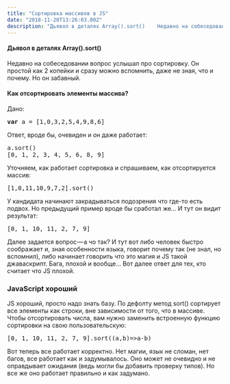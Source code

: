 ```yaml
---
title: "Сортировка массивов в JS"
date: "2018-11-20T13:26:03.00Z"
description: "Дьявол в деталях Array().sort()    Недавно на собеседовании вопрос услышал про сортировку. Он простой как 2 копейки и сразу можн"
---
```


<h4>Дьявол в деталях Array().sort()</h4>

<p>Недавно на собеседовании вопрос услышал про сортировку. Он простой как 2 копейки и сразу можно вспомнить, даже не зная, что и почему. Но он забавный.</p>
<h4>Как отсортировать элементы массива?</h4>
<p>Дано:</p>
<pre><strong>var</strong> a = [1,0,3,2,5,4,9,8,6]</pre>
<p>Ответ, вроде бы, очевиден и он даже работает:</p>
<pre>a.sort()<br>[0, 1, 2, 3, 4, 5, 6, 8, 9]</pre>
<p>Уточняем, как работает сортировка и спрашиваем, как отсортируется массив:</p>
<pre>[1,0,11,10,9,7,2].sort()</pre>
<p>У кандидата начинают закрадываться подозрения что где-то есть подвох. Но предыдущий пример вроде бы сработал же… И тут он видит результат:</p>
<pre>[0, 1, 10, 11, 2, 7, 9]</pre>
<p>Далее задается вопрос — а чо так? И тут вот либо человек быстро соображает и, зная особенности языка, говорит почему так (не знал, но вспомнил), либо начинает говорить что это магия и JS такой джаваскрипт. Бага, плохой и вообще… Вот далее ответ для тех, кто считает что JS плохой.</p>
<h3>JavaScript хороший</h3>
<p>JS хороший, просто надо знать базу. По дефолту метод sort() сортирует все элементы как строки, вне зависимости от того, что в массиве. Чтобы отсортировать числа, вам нужно заменить встроенную функцию сортировки на свою пользовательскую:</p>
<pre>[0, 1, 10, 11, 2, 7, 9].sort((a,b)=&gt;a-b)</pre>
<p>Вот теперь все работает корректно. Нет магии, язык не сломан, нет багов, все работает как и задумывалось. Оно может не очевидно и не оправдывает ожидания (ведь могли бы добавить проверку типов). Но все же оно работает правильно и как задумано.</p>


